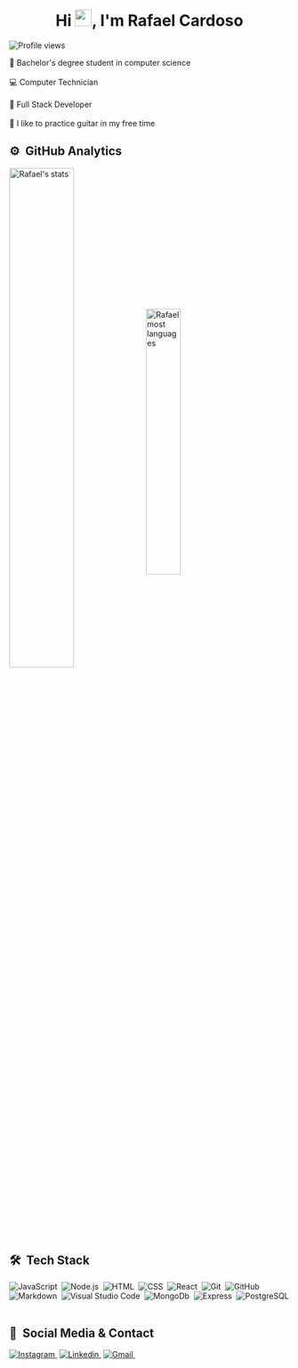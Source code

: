 
<div>
  <h1 align="center">Hi <img src="https://raw.githubusercontent.com/kaueMarques/kaueMarques/master/hi.gif" width="30px">, I'm Rafael Cardoso</h1>
  <p align="left"> <img src="https://komarev.com/ghpvc/?username=RafaelCardoso990&color=blue" alt="Profile views" /> </p>

</div>

💼 Bachelor's degree student in computer science
<br><br>
💻 Computer Technician
<br><br>
🌱 Full Stack Developer
<br><br>
🎸 I like to practice guitar in my free time

## ⚙️ &nbsp;GitHub Analytics

<div>
  <img width="48%" src="https://github-readme-stats.vercel.app/api?username=RafaelCardoso990&show_icons=true&theme=default" alt="Rafael's stats"       align="center"/>
  <img width="35%" src="https://github-readme-stats.vercel.app/api/top-langs/?username=RafaelCardoso990&layout=compact&theme=default" alt="Rafael most    languages" align="center"/>  
</div>  

<br><br>

## 🛠 &nbsp;Tech Stack

![JavaScript](https://img.shields.io/badge/-JavaScript-05122A?style=flat&logo=javascript)&nbsp;
![Node.js](https://img.shields.io/badge/-Node.js-05122A?style=flat&logo=node.js)&nbsp;
![HTML](https://img.shields.io/badge/-HTML-05122A?style=flat&logo=HTML5)&nbsp;
![CSS](https://img.shields.io/badge/-CSS-05122A?style=flat&logo=CSS3&logoColor=1572B6)&nbsp;
![React](https://img.shields.io/badge/-React-05122A?style=flat&logo=react)&nbsp;
![Git](https://img.shields.io/badge/-Git-05122A?style=flat&logo=git)&nbsp;
![GitHub](https://img.shields.io/badge/-GitHub-05122A?style=flat&logo=github)&nbsp;
![Markdown](https://img.shields.io/badge/-Markdown-05122A?style=flat&logo=markdown)&nbsp;
![Visual Studio Code](https://img.shields.io/badge/-Visual%20Studio%20Code-05122A?style=flat&logo=visual-studio-code&logoColor=007ACC)&nbsp;
![MongoDb](https://img.shields.io/badge/-MongoDb-05122A?style=flat&logo=mongodb)&nbsp;
![Express](https://img.shields.io/badge/-Express-05122A?style=flat&logo=express)&nbsp;
![PostgreSQL](https://img.shields.io/badge/-PostgreSQL-05122A?style=flat&logo=postgresql)&nbsp;




## 📱 &nbsp;Social Media & Contact

<a href="https://www.instagram.com/rafiinha_cardoso/" target="_blank">![Instagram](https://img.shields.io/badge/-Instagram-05122A?style=flat&logo=Instagram)&nbsp;</a>
<a href="https://www.linkedin.com/in/rafael-ferreira-cardoso-394515b5/" target="_blank">![Linkedin](https://img.shields.io/badge/-Linkedin-05122A?style=flat&logo=Linkedin)&nbsp;</a>
<a href="mailto:rafaelcardoso990@gmail.com" target="_blank">![Gmail](https://img.shields.io/badge/-Gmail-05122A?style=flat&logo=gmail)&nbsp;</a>
<br><br>

<br><br>












